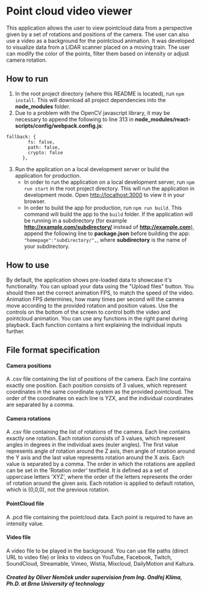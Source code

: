 # Point cloud video viewer

This application allows the user to view pointcloud data from a perspective given by a set of rotations and positions of the camera. The user can also use a video as a background for the pointcloud animation. It was developed to visualize data from a LIDAR scanner placed on a moving train. The user can modify the color of the points, filter them based on intensity or adjust camera rotation.

## How to run

1. In the root project directory (where this README is located), run `npm install`. This will download all project dependencies into the **node_modules** folder.
2. Due to a problem with the OpenCV javascript library, it may be necessary to append the following to line 313 in **node_modules/react-scripts/config/webpack.config.js**:
```
fallback: {
        fs: false,
        path: false,
        crypto: false
      },
```
3. Run the application on a local development server or build the application for production.
    - In order to run the application on a local development server, run `npm run start` in the root project directory. This will run the application in development mode. Open [http://localhost:3000](http://localhost:3000) to view it in your browser.
    - In order to build the app for production, run `npm run build`. This command will build the app to the `build` folder. If the application will be running in a subdirectory (for example **http://example.com/subdirectory/** instead of **http://example.com**), append the following line to **package.json** before building the app:
    ``"homepage":"subdirectory/",``, where **subdirectory** is the name of your subdirectory.

## How to use
By default, the application shows pre-loaded data to showcase it's functionality. You can upload your data using the "Upload files" button. You should then set the correct animation FPS, to match the speed of the video. Animation FPS determines, how many times per second will the camera move according to the provided rotation and position values. Use the controls on the bottom of the screen to control both the video and pointcloud animation. You can use any functions in the right panel during playback. Each function contains a hint explaining the individual inputs further.

## File format specification

#### Camera positions
A .csv file containing the list of positions of the camera. Each line contains exactly one position. Each position consists of 3 values, which represent coordinates in the same coordinate system as the provided pointcloud. The order of the coordinates on each line is YZX, and the individual coordinates are separated by a comma.

#### Camera rotations
A .csv file containing the list of rotations of the camera. Each line contains exactly one rotation. Each rotation consists of 3 values, which represent angles in degrees in the individual axes (euler angles). The first value represents angle of rotation around the Z axis, then angle of rotation around the Y axis and the last value represents rotation around the X axis. Each value is separated by a comma. The order in which the rotations are applied can be set in the 'Rotation order' textfield. It is defined as a set of uppercase letters 'XYZ', where the order of the letters represents the order of rotation around the given axis. Each rotation is applied to default rotation, which is (0,0,0), not the previous rotation.

#### PointCloud file
A .pcd file containing the pointcloud data. Each point is required to have an intensity value.

#### Video file
A video file to be played in the background. You can use file paths (direct URL to video file) or links to videos on YouTube, Facebook, Twitch, SoundCloud, Streamable, Vimeo, Wistia, Mixcloud, DailyMotion and Kaltura.



##### Created by Oliver Nemček under supervision from Ing. Ondřej Klíma, Ph.D. at Brno University of technology